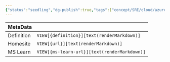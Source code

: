 ```yaml
---
{"status":"seedling","dg-publish":true,"tags":["concept/SRE/cloud/azure"],"creation_date":"2024-05-07 15:23","definition":"undefined","ms-learn-url":"undefined","url":"undefined","aliases":null,"permalink":"/concepts/azure-function-triggers/","dgPassFrontmatter":true}
---
```



| MetaData   |                                              |
| ---------- | -------------------------------------------- |
| Definition | `VIEW[{definition}][text(renderMarkdown)]`   |
| Homesite   | `VIEW[{url}][text(renderMarkdown)]`          |
| MS Learn   | `VIEW[{ms-learn-url}][text(renderMarkdown)]` |
